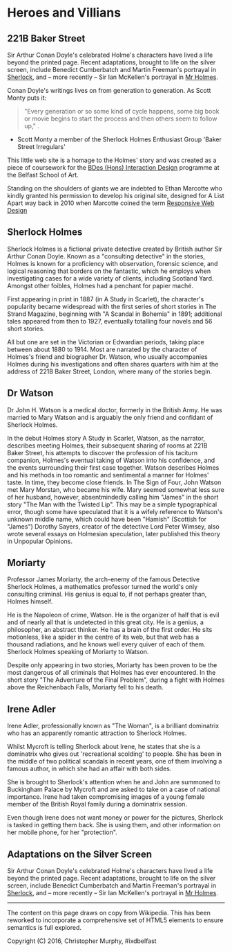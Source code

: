 Heroes and Villians
===================

221B Baker Street
-----------------

Sir Arthur Conan Doyle's celebrated Holme's characters have lived a life beyond
the printed page. Recent adaptations, brought to life on the silver screen,
include Benedict Cumberbatch and Martin Freeman's portrayal in [Sherlock](https://en.wikipedia.org/wiki/Sherlock_(TV_series)), and – more recently –
Sir Ian McKellen's portrayal in [Mr Holmes](https://en.wikipedia.org/wiki/Mr._Holmes).

Conan Doyle's writings lives on from generation to generation. As Scott Monty
puts it:

> "Every generation or so some kind of cycle happens, some big book or movie
begins to start the process and then others seem to follow up," .
- Scott Monty a member of the Sherlock Holmes Enthusiast Group 'Baker Street
Irregulars'

This little web site is a homage to the Holmes' story and was created as a
piece of coursework for the [BDes (Hons) Interaction Design](#) programme at
the Belfast School of Art.

Standing on the shoulders of giants we are indebted to Ethan Marcotte who
kindly granted his permission to develop his original site, designed for A
List Apart way back in 2010 when Marcotte coined the term [Responsive Web Design](http://alistapart.com/article/responsive-web-design)



Sherlock Holmes
---------------

Sherlock Holmes is a fictional private detective created by British author Sir
Arthur Conan Doyle. Known as a "consulting detective" in the stories, Holmes is
known for a proficiency with observation, forensic science, and logical
reasoning that borders on the fantastic, which he employs when investigating
cases for a wide variety of clients, including Scotland Yard. Amongst other
foibles, Holmes had a penchant for papier maché.

First appearing in print in 1887 (in A Study in Scarlet), the character's
popularity became widespread with the first series of short stories in The
Strand Magazine, beginning with "A Scandal in Bohemia" in 1891; additional tales
appeared from then to 1927, eventually totalling four novels and 56 short stories.

All but one are set in the Victorian or Edwardian periods, taking place between
about 1880 to 1914. Most are narrated by the character of Holmes's friend and
biographer Dr. Watson, who usually accompanies Holmes during his investigations
and often shares quarters with him at the address of 221B Baker Street, London,
where many of the stories begin.



Dr Watson
---------

Dr John H. Watson is a medical doctor, formerly in the British Army. He was
married to Mary Watson and is arguably the only friend and confidant of Sherlock
Holmes.

In the debut Holmes story A Study in Scarlet, Watson, as the narrator,
describes meeting Holmes, their subsequent sharing of rooms at 221B Baker
Street, his attempts to discover the profession of his taciturn companion,
Holmes's eventual taking of Watson into his confidence, and the events
surrounding their first case together. Watson describes Holmes and his methods
in too romantic and sentimental a manner for Holmes' taste. In time, they
become close friends. In The Sign of Four, John Watson met Mary Morstan, who
became his wife. Mary seemed somewhat less sure of her husband, however,
absentmindedly calling him "James" in the short story "The Man with the Twisted
Lip". This may be a simple typographical error, though some have speculated
that it is a wifely reference to Watson's unknown middle name, which could have
been "Hamish" (Scottish for "James") Dorothy Sayers, creator of the detective
Lord Peter Wimsey, also wrote several essays on Holmesian speculation, later
published this theory in Unpopular Opinions.


Moriarty
--------

Professor James Moriarty, the arch-enemy of the famous Detective Sherlock
Holmes, a mathematics professor turned the world's only consulting criminal.
His genius is equal to, if not perhaps greater than, Holmes himself.

He is the Napoleon of crime, Watson. He is the organizer of half that is evil
and of nearly all that is undetected in this great city. He is a genius, a
philosopher, an abstract thinker. He has a brain of the first order. He sits
motionless, like a spider in the centre of its web, but that web has a thousand
radiations, and he knows well every quiver of each of them. Sherlock Holmes
speaking of Moriarty to Watson.

Despite only appearing in two stories, Moriarty has been proven to be the most
dangerous of all criminals that Holmes has ever encountered. In the short
story "The Adventure of the Final Problem", during a fight with Holmes above
the Reichenbach Falls, Moriarty fell to his death.


Irene Adler
-----------

Irene Adler, professionally known as "The Woman", is a brilliant dominatrix
who has an apparently romantic attraction to Sherlock Holmes.

Whilst Mycroft is telling Sherlock about Irene, he states that she is a
dominatrix who gives out 'recreational scolding' to people. She has been in
the middle of two political scandals in recent years, one of them involving
a famous author, in which she had an affair with both sides.

She is brought to Sherlock's attention when he and John are summoned to
Buckingham Palace by Mycroft and are asked to take on a case of national
importance. Irene had taken compromising images of a young female member of the
British Royal family during a dominatrix session.

Even though Irene does not want money or power for the pictures, Sherlock is
tasked in getting them back. She is using them, and other information on her
mobile phone, for her "protection".


Adaptations on the Silver Screen
--------------------------------

Sir Arthur Conan Doyle's celebrated Holme's characters have lived a life
beyond the printed page. Recent adaptations, brought to life on the silver
screen, include Benedict Cumberbatch and Martin Freeman's portrayal in
[Sherlock](#), and – more recently – Sir Ian McKellen's portrayal in [Mr Holmes](#).


----


The content on this page draws on copy from Wikipedia. This has been reworked
to incorporate a comprehensive set of HTML5 elements to ensure semantics is full
explored.

Copyright (C) 2016, Christopher Murphy, #ixdbelfast
